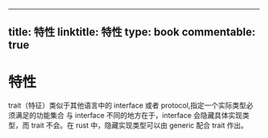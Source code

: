
---
title: 特性
linktitle: 特性
type: book
commentable: true
---

# 特性

trait（特征）类似于其他语言中的 interface 或者 protocol,指定一个实际类型必须满足的功能集合 与 interface 不同的地方在于，interface 会隐藏具体实现类型，而 trait 不会。在 rust 中，隐藏实现类型可以由 generic 配合 trait 作出。

    